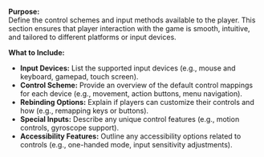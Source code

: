 **Purpose:**  
Define the control schemes and input methods available to the player. This section ensures that player interaction with the game is smooth, intuitive, and tailored to different platforms or input devices.

**What to Include:**

- **Input Devices:** List the supported input devices (e.g., mouse and keyboard, gamepad, touch screen).
- **Control Scheme:** Provide an overview of the default control mappings for each device (e.g., movement, action buttons, menu navigation).
- **Rebinding Options:** Explain if players can customize their controls and how (e.g., remapping keys or buttons).
- **Special Inputs:** Describe any unique control features (e.g., motion controls, gyroscope support).
- **Accessibility Features:** Outline any accessibility options related to controls (e.g., one-handed mode, input sensitivity adjustments).